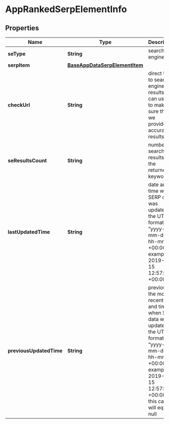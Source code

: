 

# AppRankedSerpElementInfo


## Properties

| Name | Type | Description | Notes |
|------------ | ------------- | ------------- | -------------|
|**seType** | **String** | search engine type |  [optional] |
|**serpItem** | [**BaseAppDataSerpElementItem**](BaseAppDataSerpElementItem.md) |  |  [optional] |
|**checkUrl** | **String** | direct URL to search engine results you can use it to make sure that we provided accurate results |  [optional] |
|**seResultsCount** | **String** | number of search results for the returned keyword |  [optional] |
|**lastUpdatedTime** | **String** | date and time when SERP data was updated in the UTC format: “yyyy-mm-dd hh-mm-ss +00:00” example: 2019-11-15 12:57:46 +00:00 |  [optional] |
|**previousUpdatedTime** | **String** | previous to the most recent date and time when SERP data was updated in the UTC format: “yyyy-mm-dd hh-mm-ss +00:00” example: 2019-10-15 12:57:46 +00:00; in this case, will equal null |  [optional] |



